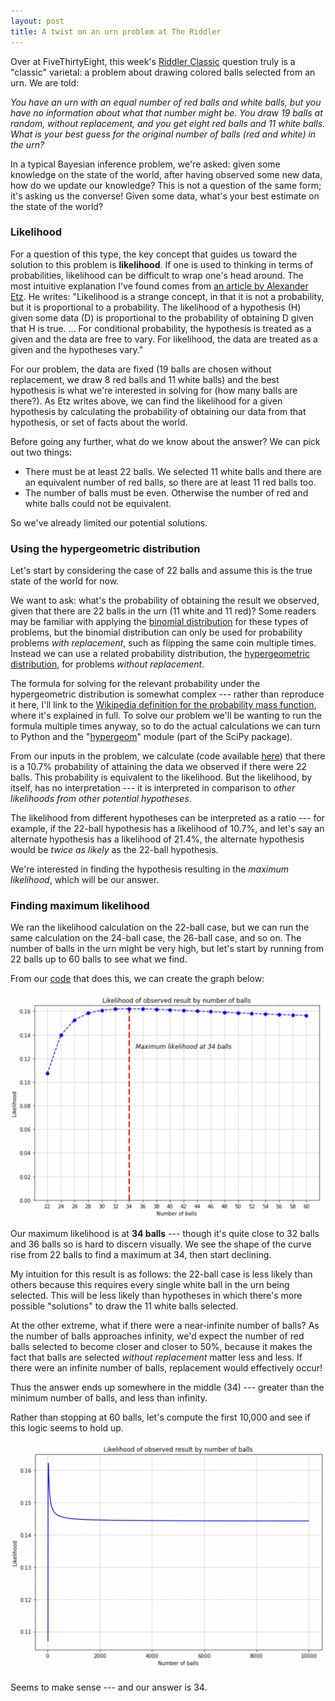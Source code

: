 ```yaml
---
layout: post
title: A twist on an urn problem at The Riddler
---
```


Over at FiveThirtyEight, this week's [Riddler Classic](https://fivethirtyeight.com/features/can-you-switch-a-digit/) question truly is a "classic" varietal: a problem about drawing colored balls selected from an urn. We are told:

*You have an urn with an equal number of red balls and white balls, but you have no information about what that number might be. You draw 19 balls at random, without replacement, and you get eight red balls and 11 white balls. What is your best guess for the original number of balls (red and white) in the urn?*

In a typical Bayesian inference problem, we're asked: given some knowledge on the state of the world, after having observed some new data, how do we update our knowledge? This is not a question of the same form; it's asking us the converse! Given some data, what's your best estimate on the state of the world?

### Likelihood

For a question of this type, the key concept that guides us toward the solution to this problem is **likelihood**. If one is used to thinking in terms of probabilities, likelihood can be difficult to wrap one's head around. The most intuitive explanation I've found comes from [an article by Alexander Etz](https://psyarxiv.com/85ywt). He writes: "Likelihood is a strange concept, in that it is not a probability, but it is proportional to a probability. The likelihood of a hypothesis (H) given some data (D) is proportional to the probability of obtaining D given that H is true. ... For conditional probability, the hypothesis is treated as a given and the data are free to vary. For likelihood, the data are treated as a given and the hypotheses vary."

For our problem, the data are fixed (19 balls are chosen without replacement, we draw 8 red balls and 11 white balls) and the best hypothesis is what we're interested in solving for (how many balls are there?). As Etz writes above, we can find the likelihood for a given hypothesis by calculating the probability of obtaining our data from that hypothesis, or set of facts about the world.

Before going any further, what do we know about the answer? We can pick out two things:

- There must be at least 22 balls. We selected 11 white balls and there are an equivalent number of red balls, so there are at least 11 red balls too. 
- The number of balls must be even. Otherwise the number of red and white balls could not be equivalent.

So we've already limited our potential solutions.

### Using the hypergeometric distribution

Let's start by considering the case of 22 balls and assume this is the true state of the world for now.

We want to ask: what's the probability of obtaining the result we observed, given that there are 22 balls in the urn (11 white and 11 red)? Some readers may be familiar with applying the [binomial distribution](https://en.wikipedia.org/wiki/Binomial_distribution) for these types of problems, but the binomial distribution can only be used for probability problems *with replacement*, such as flipping the same coin multiple times. Instead we can use a related probability distribution, the [hypergeometric distribution](https://en.wikipedia.org/wiki/Hypergeometric_distribution), for problems *without replacement*.

The formula for solving for the relevant probability under the hypergeometric distribution is somewhat complex --- rather than reproduce it here, I'll link to the [Wikipedia definition for the probability mass function](https://en.wikipedia.org/wiki/Hypergeometric_distribution#Definitions), where it's explained in full. To solve our problem we'll be wanting to run the formula multiple times anyway, so to do the actual calculations we can turn to Python and the "[hypergeom](https://docs.scipy.org/doc/scipy/tutorial/general.html)" module (part of the SciPy package).

From our inputs in the problem, we calculate (code available [here](https://github.com/khgiddon/misc/blob/main/riddler_classic_2022_06_17.ipynb)) that there is a 10.7% probability of attaining the data we observed if there were 22 balls. This probability is equivalent to the likelihood. But the likelihood, by itself, has no interpretation --- it is interpreted in comparison to *other likelihoods from other potential hypotheses*.

The likelihood from different hypotheses can be interpreted as a ratio --- for example, if the 22-ball hypothesis has a likelihood of 10.7%, and let's say an alternate hypothesis has a likelihood of 21.4%, the alternate hypothesis would be *twice as likely* as the 22-ball hypothesis.

We're interested in finding the hypothesis resulting in the *maximum likelihood*, which will be our answer.

### Finding maximum likelihood

We ran the likelihood calculation on the 22-ball case, but we can run the same calculation on the 24-ball case, the 26-ball case, and so on. The number of balls in the urn might be very high, but let's start by running from 22 balls up to 60 balls to see what we find.

From our [code](https://github.com/khgiddon/misc/blob/main/riddler_classic_2022_06_17.ipynb) that does this, we can create the graph below:

![Ball likelihood 1](/images/riddler_urns_1.png)

Our maximum likelihood is at **34 balls** --- though it's quite close to 32 balls and 36 balls so is hard to discern visually. We see the shape of the curve rise from 22 balls to find a maximum at 34, then start declining.

My intuition for this result is as follows: the 22-ball case is less likely than others because this requires every single white ball in the urn being selected. This will be less likely than hypotheses in which there's more possible "solutions" to draw the 11 white balls selected.

At the other extreme, what if there were a near-infinite number of balls? As the number of balls approaches infinity, we'd expect the number of red balls selected to become closer and closer to 50%, because it makes the fact that balls are selected *without replacement* matter less and less. If there were an infinite number of balls, replacement would effectively occur!

Thus the answer ends up somewhere in the middle (34) --- greater than the minimum number of balls, and less than infinity.

Rather than stopping at 60 balls, let's compute the first 10,000 and see if this logic seems to hold up.

![Ball likelihood 2](/images/riddler_urns_2.png)

Seems to make sense --- and our answer is 34.
